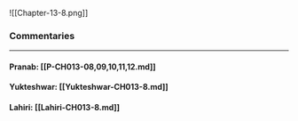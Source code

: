 ![[Chapter-13-8.png]]

### Commentaries

---

#### Pranab: [[P-CH013-08,09,10,11,12.md]]

#### Yukteshwar: [[Yukteshwar-CH013-8.md]]

#### Lahiri: [[Lahiri-CH013-8.md]]
